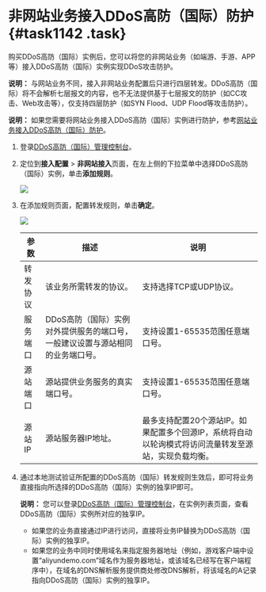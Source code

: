 # 非网站业务接入DDoS高防（国际）防护 {#task1142 .task}

购买DDoS高防（国际）实例后，您可以将您的非网站业务（如端游、手游、APP等）接入DDoS高防（国际）实例实现DDoS攻击防护。

**说明：** 与网站业务不同，接入非网站业务配置后只进行四层转发。DDoS高防（国际）将不会解析七层报文的内容，也不无法提供基于七层报文的防护（如CC攻击、Web攻击等），仅支持四层防护（如SYN Flood、UDP Flood等攻击防护）。

**说明：** 如果您需要将网站业务接入DDoS高防（国际）实例进行防护，参考[网站业务接入DDoS高防（国际）防护](intl.zh-CN/DDoS高防（国际）/快速入门/网站业务接入DDoS高防（国际）防护.md#)。

1.  登录[DDoS高防（国际）管理控制台](https://yundun.console.aliyun.com/?p=ddosdip)。 
2.  定位到**接入配置** \> **非网站接入**页面，在左上侧的下拉菜单中选择DDoS高防（国际）实例，单击**添加规则**。 

    ![](http://static-aliyun-doc.oss-cn-hangzhou.aliyuncs.com/assets/img/79671/154693633735261_zh-CN.png) 

3.  在添加规则页面，配置转发规则，单击**确定**。 

    ![](http://static-aliyun-doc.oss-cn-hangzhou.aliyuncs.com/assets/img/79671/154693633735264_zh-CN.png) 

    |参数|描述|说明|
    |--|--|--|
    |转发协议|该业务所需转发的协议。|支持选择TCP或UDP协议。|
    |服务端口|DDoS高防（国际）实例对外提供服务的端口号，一般建议设置与源站相同的业务端口号。|支持设置1-65535范围任意端口号。|
    |源站端口|源站提供业务服务的真实端口号。|支持设置1-65535范围任意端口号。|
    |源站IP|源站服务器IP地址。|最多支持配置20个源站IP。如果配置多个回源IP，系统将自动以轮询模式将访问流量转发至源站，实现负载均衡。|

4.  通过本地测试验证所配置的DDoS高防（国际）转发规则生效后，即可将业务直接指向所选择的DDoS高防（国际）实例的独享IP即可。 

    **说明：** 您可以登录[DDoS高防（国际）管理控制台](https://yundun.console.aliyun.com/?p=ddosdip)，在实例列表页面，查看DDoS高防（国际）实例所对应的独享IP。

    -   如果您的业务直接通过IP进行访问，直接将业务IP替换为DDoS高防（国际）实例的独享IP。
    -   如果您的业务中同时使用域名来指定服务器地址（例如，游戏客户端中设置“aliyundemo.com”域名作为服务器地址，或该域名已经写在客户端程序中），在域名的DNS解析服务提供商处修改DNS解析，将该域名的A记录指向DDoS高防（国际）实例的独享IP。

